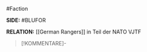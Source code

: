 #Faction

**SIDE:** #BLUFOR 

**RELATION:** [[German Rangers]] in Teil der NATO VJTF

>[!KOMMENTARE]-